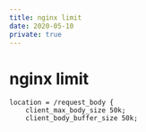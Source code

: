 ```yaml
---
title: nginx limit
date: 2020-05-10
private: true
---
```

# nginx limit

    location = /request_body {
        client_max_body_size 50k;
        client_body_buffer_size 50k;